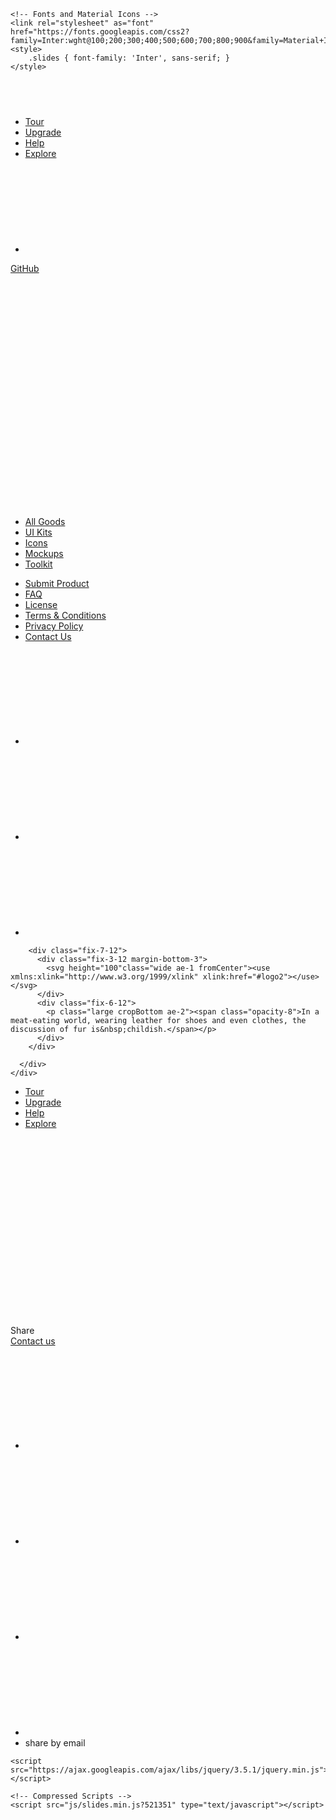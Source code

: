 <!doctype html>
<html>
<head>
    <meta charset="UTF-8">
    <meta name="viewport" content="width=device-width, height=device-height, initial-scale=1.0">
    <meta name="apple-mobile-web-app-capable" content="yes" />
    <base href="./">
    <title>GitHub - Eric Trogneux</title>
    <meta property="og:title" content="Hello - Slides_Project_01" />
    <meta name="twitter:title" content="Hello - Slides_Project_01" />
    <meta name="description" content="Hello" />
    <meta name="og:description" content="Hello" />
    <meta name="twitter:description" content="Hello" />
    <link rel="preconnect" href="https://fonts.gstatic.com/" crossorigin>
    <!-- Compressed Styles -->
    <link href="css/slides.min.css?521351" rel="stylesheet" type="text/css">

    
    <!-- Fonts and Material Icons -->
    <link rel="stylesheet" as="font" href="https://fonts.googleapis.com/css2?family=Inter:wght@100;200;300;400;500;600;700;800;900&family=Material+Icons&display=swap"/>
    <style>
        .slides { font-family: 'Inter', sans-serif; }
    </style>
     
</head>
<body class="slides zoom animated noPreload">
<svg id="customSvgLibrary" xmlns="http://www.w3.org/2000/svg" style="display:none" id="customSvgLibrary">
  
  <symbol id="logo" viewBox="0 0 106 31"><title>Slides Framework</title><path d="M17.413 14.04c-.56-5.84-5.6-7-8.52-7-4.6 0-8.6 2.92-8.6 7.52 0 3 2.4 4.88 5.28 5.8 4.24 1.64 5.88 1.84 5.88 3.36 0 1.08-1.2 1.72-2.32 1.72-.28 0-2.24 0-2.52-2.04h-6.6c.6 5.84 5.68 7.36 9.04 7.36 4.92 0 9.04-2.88 9.04-7.76 0-4.8-4-5.92-7.76-6.96-1.76-.52-3.4-1.2-3.4-2.2 0-.6.48-1.48 1.88-1.48 1.96 0 2.04 1.2 2.08 1.68h6.52zm2.222 15.96h6.64v-29.6h-6.64v29.6zm9.662-24.56h6.64v-5.04h-6.64v5.04zm0 24.56h6.64v-22.2h-6.64v22.2zm32.782-29.6h-6.64v9.28c-.72-.72-2.6-2.64-6.52-2.64-5.64 0-11 4.28-11 11.8 0 6.68 4.4 11.88 11.12 11.88 4.48 0 6.08-2.2 6.72-3.12v2.4h6.32v-29.6zm-17.52 18.4c0-2.56 1.8-5.56 5.64-5.56 1.56 0 2.96.56 3.96 1.56 1 .96 1.64 2.32 1.64 3.92.08 1.64-.52 3.08-1.56 4.12s-2.52 1.68-4.12 1.68c-3.12 0-5.56-2.28-5.56-5.68v-.04zm42.502 2.4c.52-4.08-.32-7.64-3.12-10.64-2.08-2.2-5-3.52-8.4-3.52-6.76 0-11.64 5.72-11.64 11.92 0 6.6 5.4 11.76 11.76 11.76 2.28 0 4.48-.68 6.32-2 1.88-1.28 3.44-3.2 4.52-5.68h-6.8c-.8 1.16-1.92 2.08-4.04 2.08-2.6 0-4.84-1.56-5.12-3.92h16.52zm-16.44-5.04c.16-1.04 1.52-3.52 4.96-3.52s4.8 2.48 4.96 3.52h-9.92zm34.502-2.12c-.56-5.84-5.6-7-8.52-7-4.6 0-8.6 2.92-8.6 7.52 0 3 2.4 4.88 5.28 5.8 4.24 1.64 5.88 1.84 5.88 3.36 0 1.08-1.2 1.72-2.32 1.72-.28 0-2.24 0-2.52-2.04h-6.6c.6 5.84 5.68 7.36 9.04 7.36 4.92 0 9.04-2.88 9.04-7.76 0-4.8-4-5.92-7.76-6.96-1.76-.52-3.4-1.2-3.4-2.2 0-.6.48-1.48 1.88-1.48 1.96 0 2.04 1.2 2.08 1.68h6.52z"/></symbol>
  
  <symbol id="logo2" viewBox="0 0 564 135"><title>Eric Trogneux - Satisfy - v08</title><path d="m26.227 52.227c-5.0835 1.4959-9.9827 4.3528-13.699 8.1844-2.9076 2.9978-5.348 6.7844-6.5115 10.816-11.316 39.206 54.807 34.92 49.211 0h-2c-3.3636 7.7959-9.5165 17.431-18 20.297-12.672 4.2809-21.139-9.0818-18.468-20.297 1.5078-6.3309 7.0742-12.919 13.468-14.752 3.7162-1.0654 14.364 3.2791 14.364-4.0394 0-3.7203-10.981-3.8915-13.564-7.2677-9.4806-12.394 0.7862-32.508 15.2-35.55 16.792-3.544 7.3319 18.25-1 22.609 16.153 13.035 27.23-20.328 10.996-26.991-19.391-7.9581-42.845 13.564-39.782 32.991 0.9333 5.9194 5.7724 9.9746 9.7863 14m202-39-13.424 55-6.576 32c13.936-0.2969 12.32-11.89 14.25-23 3.256-18.738 5.762-45.148 15.18-61.852 4.983-8.8379 19.567 3.9954 20.57-9.1481-15.14-0.01-32.103-3.6843-46.985 0.72375-3.442 1.0195-9.386 8.8216-2.867 9.6582 5.921 0.7598 13.85-2.6195 19.852-3.382m-104.91 1.8009c-4.772 1.6656-5.335 11.547 0.871 9.5371 4.93-1.5968 5.254-11.675-0.871-9.5371m-68.09 67.199c8.6972-2.5732 18.35-22.628 21-31l10 1c-0.8936 8.2361-8.8041 14.671-8.7901 23 0.0119 7.1182 6.4834 10.304 12.79 8.3472 7.5554-2.344 12.717-9.9539 18-15.347 2e-3 2.266-0.249 4.7822 0.318 6.9977 3.992 15.602 19.702 0.1979 25.682-3.9977 5.199 28.705 44.071 1.4259 46-16-9.599 4.8635-17.123 24.423-30.285 21.964-17.387-3.2484-5.474-33.463 8.285-32.964-1.893 2.2671-8.281 9.7226-1.856 11.168 8.501 1.9126 10.67-16.113-0.145-17.045-18.092-1.5586-18.732 20.457-28.018 29.862-1.261 1.2774-2.565 2.5766-3.981 3.6845-13.905 10.88-7.258-11.555-5.139-17.67 1.609-4.6425 3.141-9.1796 4.139-14-18.875 3.6749-14.343 37.983-38 37 0.561-10.373 20.373-32.633-3-31 1.0311-8.1659-3.5119-20.161-10.991-7.9846-2.7439 4.4673-0.2155 8.7391-1.9622 13.154-4.0629 10.27-12.085 19.825-14.047 30.83m183-1 4 1 18-31c2.436 0.589 8.094 0.599 8.725 3.7238 1.313 6.4968-19.15 28.596 0.275 29.174 1.703 0.0507 3.404-0.2926 5-0.868 2.592-0.9346 4.909-2.4723 7-4.2431 2.832-2.3975 5.379-5.1658 8-7.787 0.929 10.238 9.807 14.706 18.985 10 6.571-3.3693 7.524-9.5236 11.714-14.787 2.906-3.6503 8.279-5.9825 12.301-8.213-5.829 18.432 7.195 31.414 23 17-3.635 11.565-17.019 16.042-23.336 26.015-4.423 6.98-3.395 18.047 0.703 24.97 2.854 4.822 9.359 8.356 14.101 3.697 10.547-10.364 8.216-30.749 13.55-43.642 3.002-7.2563 14.247-12.758 19.982-18.04l-3 15c16.303-2.9552 7.615-30.882 24.942-33.824 4.97-0.8438 3.615 6.1415 3.043 8.8241-1.531 7.1822-9.262 31.488 8.015 24.452 1.797-0.7318 3.464-1.8098 4.999-2.9846 3.288-2.5153 5.885-5.7727 9.001-8.4676 4.458 23.037 29.58 7.3939 39-2 0.814 17.509 15.795 13.943 26 7 2.388 6.7974 8.424 7.025 14 3.196 7.826-5.3747 14.273-14.558 18-23.196 3.875 10.553-10.142 14.086-12.503 22.955-2.3 8.6414 10.085-1.5318 11.412-2.9537 2.11-2.2608 4.057-4.6732 6.091-7.0015 5.008 21.636 27.451 12.492 32-5-5.94 2.6474-10.55 9.3364-16.996 10.718-5.023 1.0769-9.748-6.8189-8.462-11.294 2.347-8.1706 13.633-14.574 18.458-21.424-9.974-6.0249-15.614 5.4794-22 12-1.647-7.9577-4.132-18.96-14-13v1l6 13c-7.592 1.4117-15.118 22.944-23.697 19.694-7.328-2.7771 2.207-19.633 2.604-24.694 0.204-2.606 0.737-8.1275-3.012-8.4537-10.546-0.9175-8.236 25.291-13.043 30.345-7.183 7.552-13.958 0.6808-11.952-7.8912 0.714-3.0545 1.777-6.0274 2.767-9 1.442-4.331 3.132-8.6001 4.333-13-18.495 0.2184-14.428 34.211-37 34.703-4.392 0.0958-10.942-4.6742-7.493-9.3773 2.995-4.0845 31.813-21.946 15.434-28.58-6.306-2.5539-13.707 2.9058-17.64 7.294-9.341 10.422-10.202 25.952-25.301 30.96-0.368-9.5599 5.487-18.461 4.891-28-0.565-9.0493-8.239-10.031-14.886-5.8711-2.214 1.3853-4.086 3.1205-6.005 4.8711l1-6c-12.708 0.0449-8.875 9.6822-14.652 17.999-4.504 6.4846-12.01 11.444-18.348 16.001l9-34c-6.039-1.2955-8.902 0.9939-10 7h-1c-4.014-22.159-21.192-1.4529-29.015 3.8951-3.45 2.3588-7.38 4.0006-10.985 6.1049-1e-3 -11.85-9.855-27.485-22.674-15.606-7.291 6.7558-6.76 17.208-12.794 24.602-2.538 3.1087-8.294 9.652-12.984 8.7292-4.719-0.9283-1.167-7.5542 0.16-9.7253 6.28-10.277 9.519-22.144-6.708-21 2.045-8.5907-3.801-19.63-10.633-7.9846-2.796 4.7656-0.579 9.2507-2.4 13.985-3.823 9.9367-9.864 19.144-13.967 29m111.96-36.338c4.923-0.4818 5.445 5.9658 6.408 9.338 2.253 7.8933-0.526 19.376-10.364 20.752-14.215 1.9889-7.339-28.985 3.956-30.09m99.043-0.662c-0.199 8.2242-5.419 14.063-13 17 1.125-7.5044 4.816-15.736 13-17m-136 17c-2.251-0.0204-4.774 0.175-6.893-0.7423-13.075-5.6602 5.774-24.36 6.849-7.2577 0.167 2.6512 0.044 5.3442 0.044 8m80.667-12.333-0.334 0.6666 0.334-0.6666m-96.667 11.333c4.052 3.9541 7.207 6.6828 13 7-3.359 16.638-20.4 6.9194-13-7m54 30c-1.118 8.3003-3.446 17.029-6.029 25-0.764 2.357-2.29 7.645-5.712 7.079-3.268-0.541-3.233-6.69-3.23-9.079 0.012-9.881 7.321-17.611 14.971-23z"/></symbol>
  
  <symbol id="close" viewBox="0 0 30 30"><path d="M15 0c-8.3 0-15 6.7-15 15s6.7 15 15 15 15-6.7 15-15-6.7-15-15-15zm5.7 19.3c.4.4.4 1 0 1.4-.2.2-.4.3-.7.3s-.5-.1-.7-.3l-4.3-4.3-4.3 4.3c-.2.2-.4.3-.7.3s-.5-.1-.7-.3c-.4-.4-.4-1 0-1.4l4.3-4.3-4.3-4.3c-.4-.4-.4-1 0-1.4s1-.4 1.4 0l4.3 4.3 4.3-4.3c.4-.4 1-.4 1.4 0s.4 1 0 1.4l-4.3 4.3 4.3 4.3z"/></symbol>

  <symbol id="arrow-left" viewBox="0 0 29 56"><path d="M28.7.3c.4.4.4 1 0 1.4l-26.3 26.3 26.3 26.3c.4.4.4 1 0 1.4-.4.4-1 .4-1.4 0l-27-27c-.4-.4-.4-1 0-1.4l27-27c.3-.3 1-.4 1.4 0z"/></symbol>
  
  <symbol id="arrow-right" viewBox="0 0 29 56"><path d="M.3 55.7c-.4-.4-.4-1 0-1.4l26.3-26.3-26.3-26.3c-.4-.4-.4-1 0-1.4.4-.4 1-.4 1.4 0l27 27c.4.4.4 1 0 1.4l-27 27c-.3.3-1 .4-1.4 0z"/></symbol>

  <symbol id="back" viewBox="0 0 20 20"><path d="M2.3 10.7l5 5c.4.4 1 .4 1.4 0s.4-1 0-1.4l-3.3-3.3h11.6c.6 0 1-.4 1-1s-.4-1-1-1h-11.6l3.3-3.3c.4-.4.4-1 0-1.4-.2-.2-.4-.3-.7-.3s-.5.1-.7.3l-5 5c-.2.2-.3.5-.3.7 0 .2.1.5.3.7z"/></symbol>
  
  <symbol id="menu" viewBox="0 0 18 18"><path d="M16 5h-14c-.6 0-1-.4-1-1 0-.5.4-1 1-1h14c.5 0 1 .4 1 1s-.4 1-1 1zm-14 5h14c.5 0 1-.4 1-1 0-.5-.4-1-1-1h-14c-.6 0-1 .4-1 1s.4 1 1 1zm14 3h-14c-.5 0-1 .4-1 1 0 .5.4 1 1 1h14c.5 0 1-.4 1-1s-.4-1-1-1z"/></symbol>
  
  <symbol id="share" viewBox="0 0 18 18"><path d="M16 8c-.6 0-1 .4-1 1v6h-12v-6c0-.6-.4-1-1-1s-1 .4-1 1v6c0 1.1.9 2 2 2h12c1.1 0 2-.9 2-2v-6c0-.6-.4-1-1-1zm-2.3-2.3c.4-.4.4-1 0-1.4l-4-4c-.4-.4-1-.4-1.4 0l-4 4c-.4.4-.4 1 0 1.4s1 .4 1.4 0l2.3-2.3v7.6c0 .6.4 1 1 1s1-.4 1-1v-7.6l2.3 2.3c.4.4 1 .4 1.4 0z"/></symbol>

  <symbol id="arrow-down" viewBox="0 0 24 24"><path d="M12 18c-.2 0-.5-.1-.7-.3l-11-10c-.4-.4-.4-1-.1-1.4.4-.4 1-.4 1.4-.1l10.4 9.4 10.3-9.4c.4-.4 1-.3 1.4.1.4.4.3 1-.1 1.4l-11 10c-.1.2-.4.3-.6.3z"/></symbol>
  
  <symbol id="arrow-up" viewBox="0 0 24 24"><path d="M11.9 5.9c.2 0 .5.1.7.3l11 10c.4.4.4 1 .1 1.4-.4.4-1 .4-1.4.1l-10.4-9.4-10.3 9.4c-.4.4-1 .3-1.4-.1-.4-.4-.3-1 .1-1.4l11-10c.1-.2.4-.3.6-.3z"/></symbol>
  
  <symbol id="arrow-top" viewBox="0 0 18 18"><path d="M15.7 7.3l-6-6c-.4-.4-1-.4-1.4 0l-6 6c-.4.4-.4 1 0 1.4.4.4 1 .4 1.4 0l4.3-4.3v11.6c0 .6.4 1 1 1s1-.4 1-1v-11.6l4.3 4.3c.2.2.4.3.7.3s.5-.1.7-.3c.4-.4.4-1 0-1.4z"/></symbol>
  
  <symbol id="play" viewBox="0 0 30 30"><path d="M7 30v-30l22 15z"/></symbol>
  
  <symbol id="chat" viewBox="0 0 18 18"><path d="M5,17c-0.2,0-0.3,0-0.4-0.1C4.2,16.7,4,16.4,4,16v-2H2c-1.1,0-2-0.9-2-2V3c0-1.1,0.9-2,2-2h14c1.1,0,2,0.9,2,2v9 c0,1.1-0.9,2-2,2H9.3l-3.7,2.8C5.4,16.9,5.2,17,5,17z M2,12h3.5C5.8,12,6,12.2,6,12.5V14l2.4-1.8C8.6,12.1,8.8,12,9,12h7V3H2V12z M13,7H5C4.4,7,4,6.6,4,6s0.4-1,1-1h8c0.6,0,1,0.4,1,1S13.6,7,13,7z M13,10H5c-0.6,0-1-0.4-1-1s0.4-1,1-1h8c0.6,0,1,0.4,1,1 S13.6,10,13,10z"/></symbol>

  <symbol id="mail" viewBox="0 0 18 18"><path d="M16 2h-14c-1.1 0-2 .9-2 2v10c0 1.1.9 2 2 2h14c1.1 0 2-.9 2-2v-10c0-1.1-.9-2-2-2zm0 2v.5l-7 4.3-7-4.4v-.4h14zm-14 10v-7.2l6.5 4c.1.1.3.2.5.2s.4-.1.5-.2l6.5-4v7.2h-14z"/></symbol>

  <symbol id="sound-on" viewBox="0 0 18 18"><path d="M8.5,0.1C8.1-0.1,7.7,0,7.4,0.2L3.7,3H2C0.9,3,0,3.9,0,5v6c0,1.1,0.9,2,2,2h1.7l3.7,2.8C7.6,15.9,7.8,16,8,16 c0.2,0,0.3,0,0.4-0.1C8.8,15.7,9,15.4,9,15V1C9,0.6,8.8,0.3,8.5,0.1z M7,13l-2.4-1.8C4.4,11.1,4.2,11,4,11l-2,0l0-6h2 c0.2,0,0.4-0.1,0.6-0.2L7,3V13z M11.7,9.9l0.7,1.9C13.9,11.2,15,9.7,15,8c0-1.7-1.1-3.2-2.7-3.8l-0.7,1.9C12.5,6.4,13,7.2,13,8C13,8.9,12.5,9.6,11.7,9.9z M12.2,1.1l-0.3,2C14.3,3.5,16,5.6,16,8s-1.8,4.5-4.2,4.9l0.3,2C15.6,14.3,18,11.4,18,8C18,4.6,15.6,1.7,12.2,1.1z"/></symbol>
  
  <symbol id="sound-off" viewBox="0 0 18 18"><path d="M15.9,8l1.8-1.8c0.4-0.4,0.4-1,0-1.4s-1-0.4-1.4,0l-1.8,1.8l-1.8-1.8c-0.4-0.4-1-0.4-1.4,0s-0.4,1,0,1.4L13.1,8l-1.8,1.8 c-0.4,0.4-0.4,1,0,1.4c0.2,0.2,0.5,0.3,0.7,0.3s0.5-0.1,0.7-0.3l1.8-1.8l1.8,1.8c0.2,0.2,0.5,0.3,0.7,0.3s0.5-0.1,0.7-0.3 c0.4-0.4,0.4-1,0-1.4L15.9,8z M8.5,0.1C8.1-0.1,7.7,0,7.4,0.2L3.7,3H2C0.9,3,0,3.9,0,5v6c0,1.1,0.9,2,2,2h1.7l3.7,2.8C7.6,15.9,7.8,16,8,16 c0.2,0,0.3,0,0.4-0.1C8.8,15.7,9,15.4,9,15V1C9,0.6,8.8,0.3,8.5,0.1z M7,13l-2.4-1.8C4.4,11.1,4.2,11,4,11l-2,0l0-6h2 c0.2,0,0.4-0.1,0.6-0.2L7,3V13z"/></symbol>
  
  <!-- social -->
  <symbol id="apple" viewBox="-1 1 24 24"><path d="M17.6 13.8c0-3 2.5-4.5 2.6-4.6-1.4-2.1-3.6-2.3-4.4-2.4-1.9-.2-3.6 1.1-4.6 1.1-.9 0-2.4-1.1-4-1-2 0-3.9 1.2-5 3-2.1 3.7-.5 9.1 1.5 12.1 1 1.5 2.2 3.1 3.8 3 1.5-.1 2.1-1 3.9-1s2.4 1 4 1 2.7-1.5 3.7-2.9c1.2-1.7 1.6-3.3 1.7-3.4-.1-.1-3.2-1.3-3.2-4.9zm-3.1-9c.8-1 1.4-2.4 1.2-3.8-1.2 0-2.7.8-3.5 1.8-.8.9-1.5 2.3-1.3 3.7 1.4.1 2.8-.7 3.6-1.7z"/></symbol>

  <symbol id="dribbble" viewBox="0 0 24 24"><path d="M12 0c-6.7 0-12 5.3-12 12s5.3 12 12 12 12-5.3 12-12-5.3-12-12-12zm7.9 5.7c1.3 1.7 2.1 3.9 2.3 6.1-.4-.1-2.4-.4-4.7-.4-.8 0-1.5 0-2.3.1 0-.1-.1-.3-.3-.5l-.7-1.5c3.7-1.4 5.3-3.4 5.7-3.8zm-7.9-3.8c2.5 0 4.9.9 6.7 2.5-.3.4-1.9 2.3-5.2 3.6-1.6-2.9-3.3-5.3-3.7-5.9.6-.1 1.4-.2 2.2-.2zm-4.4 1c.4.6 2.1 3 3.7 5.8-4.4 1.2-8.2 1.2-9.2 1.2h-.1c.8-3.1 2.9-5.6 5.6-7zm-5.7 9.1v-.3h.3c1.2 0 5.6-.1 10.1-1.5l.8 1.6c-.1 0-.3 0-.4.1-5.1 1.6-7.9 6-8.3 6.7-1.6-1.7-2.5-4.1-2.5-6.6zm10.1 10.1c-2.3 0-4.4-.8-6.1-2.1.3-.5 2.4-4.4 7.9-6.3 1.3 3.6 2 6.7 2.1 7.6-1.2.6-2.6.8-3.9.8zm5.7-1.8c-.1-.8-.7-3.6-2-7.1.7-.1 1.3-.1 2-.1 2.1 0 3.7.4 4.1.5-.3 2.8-1.8 5.2-4.1 6.7z"/></symbol>

  <symbol id="facebook" viewBox="0 0 24 24"><path d="M24 1.3v21.3c0 .7-.6 1.3-1.3 1.3h-6.1v-9.3h3.1l.5-3.6h-3.6v-2.2c0-1.1.3-1.8 1.8-1.8h1.9v-3.2c-.3 0-1.5-.1-2.8-.1-2.8 0-4.7 1.7-4.7 4.8v2.7h-3.1v3.6h3.1v9.2h-11.5c-.7 0-1.3-.6-1.3-1.3v-21.4c0-.7.6-1.3 1.3-1.3h21.3c.8 0 1.4.6 1.4 1.3z"/></symbol>

  <symbol id="facebook2" viewBox="0 0 512 512"><path d="M288 176v-64c0-17.664 14.336-32 32-32h32v-80h-64c-53.024 0-96 42.976-96 96v80h-64v80h64v256h96v-256h64l32-80h-96z"/></symbol>
   
  <symbol id="fb-like" viewBox="0 0 20 20"><path d="M0 8v12h5v-12h-5zm2.5 10.8c-.4 0-.8-.3-.8-.8 0-.4.3-.8.8-.8s.8.3.8.8c0 .4-.4.8-.8.8zm3.5-.8h9.5c1.1 0 1.7-1 1.7-1.7 0-.3-.4-1-.4-1 1.4-.3 1.7-1.2 1.7-1.7-.1-.5-.3-.9-.5-1 1-.4 1.5-1.1 1.4-1.9-.1-.8-1-1.5-1-1.5 1-.6.9-1.5.9-1.5-.3-1.3-1.5-1.7-1.7-1.7h-5.6s.3-.5.3-2.4-1.3-3.6-2.6-3.6c0 0-.7.1-1 .3v3.5l-2.7 4.4v9.8z"/></symbol>
  
  <symbol id="googlePlus" viewBox="0 1 24 24"><path d="M7.8 13.5h4.6c-.6 2-2.5 3.4-4.6 3.4-2.7 0-4.9-2.2-4.9-4.9s2.2-4.9 4.9-4.9c1.1 0 2.1.3 3 1l1.8-2.4c-1.4-1.1-3-1.6-4.8-1.6-4.3 0-7.9 3.5-7.9 7.9s3.5 7.9 7.9 7.9 7.9-3.5 7.9-7.9v-1.5h-7.9v3zM21.7 11v-2.2h-2v2.2h-2.2v2h2.2v2.2h2v-2.2h2.2v-2z"/></symbol>
  
  <symbol id="instagram" viewBox="0 0 20 20"><circle cx="10" cy="10" r="3.3"/><path d="M13,0H7C2.2,0,0,2.2,0,7v6c0,4.8,2.1,7,7,7h6c4.8,0,7-2.2,7-7V7C20,2.2,17.9,0,13,0z M10,15.1c-2.8,0-5.1-2.3-5.1-5.1 S7.2,4.9,10,4.9s5.1,2.3,5.1,5.1S12.8,15.1,10,15.1z M15.3,5.9c-0.7,0-1.2-0.5-1.2-1.2c0-0.7,0.5-1.2,1.2-1.2s1.2,0.5,1.2,1.2 C16.5,5.3,16,5.9,15.3,5.9z"/></symbol>

  <symbol id="behance" viewBox="0 0 511.958 511.958"><path d="M210.624 240.619c10.624-5.344 18.656-11.296 24.16-17.728 9.792-11.584 14.624-26.944 14.624-45.984 0-18.528-4.832-34.368-14.496-47.648-16.128-21.632-43.424-32.704-82.016-33.28h-152.896v312.096h142.56c16.064 0 30.944-1.376 44.704-4.192 13.76-2.848 25.664-8.064 35.744-15.68 8.96-6.624 16.448-14.848 22.4-24.544 9.408-14.656 14.112-31.264 14.112-49.76 0-17.92-4.128-33.184-12.32-45.728-8.288-12.544-20.448-21.728-36.576-27.552zm-147.552-90.432h68.864c15.136 0 27.616 1.632 37.408 4.864 11.328 4.704 16.992 14.272 16.992 28.864 0 13.088-4.32 22.24-12.864 27.392-8.608 5.152-19.776 7.744-33.472 7.744h-76.928v-68.864zm108.896 198.24c-7.616 3.68-18.336 5.504-32.064 5.504h-76.832v-83.232h77.888c13.568.096 24.128 1.888 31.68 5.248 13.44 6.08 20.128 17.216 20.128 33.504 0 19.2-6.912 32.128-20.8 38.976zM327.168 110.539h135.584v38.848h-135.584zM509.856 263.851c-2.816-18.08-9.024-33.984-18.688-47.712-10.592-15.552-24.032-26.944-40.384-34.144-16.288-7.232-34.624-10.848-55.04-10.816-34.272 0-62.112 10.72-83.648 32-21.472 21.344-32.224 52.032-32.224 92.032 0 42.656 11.872 73.472 35.744 92.384 23.776 18.944 51.232 28.384 82.4 28.384 37.728 0 67.072-11.232 88.032-33.632 13.408-14.144 20.992-28.064 22.656-41.728h-62.464c-3.616 6.752-7.808 12.032-12.608 15.872-8.704 7.04-20.032 10.56-33.92 10.56-13.216 0-24.416-2.912-33.76-8.704-15.424-9.28-23.488-25.536-24.512-48.672h170.464c.256-19.936-.384-35.264-2.048-45.824zm-166.88 5.984c2.24-15.008 7.68-26.912 16.32-35.712 8.64-8.768 20.864-13.184 36.512-13.216 14.432 0 26.496 4.128 36.32 12.416 9.696 8.352 15.168 20.48 16.288 36.512h-105.44z"/></symbol>
  
  <symbol id="linkedin" viewBox="0 0 24 24"><path d="M5.9 21.9h-4.7v-14.2h4.7v14.2zm-2.3-16.1c-1.6 0-2.6-1.1-2.6-2.5s1-2.5 2.7-2.5c1.6 0 2.6 1 2.6 2.5-.1 1.4-1.2 2.5-2.7 2.5zm19.2 16.1h-4.7v-7.6c0-2-.7-3.3-2.3-3.3-1.3 0-2.1.9-2.5 1.7-.1.3-.1.8-.1 1.2v7.9h-4.7v-14.1h4.7v2c.7-.9 1.7-2.3 4.3-2.3 3.1 0 5.5 2.1 5.5 6.4v8.2h-.2z"/></symbol>

  <symbol id="medium" viewBox="0 0 130.8 104"><path d="M15.5 21.2c.2-1.6-.5-3.2-1.7-4.3l-12.1-14.7v-2.2h38l29.3 64.4 25.8-64.4h36.2v2.2l-10.5 10c-.9.7-1.3 1.8-1.2 2.9v73.7c0 1.1.3 2.2 1.2 2.9l10.2 10v2.2h-51.3v-2.2l10.6-10.2c1-1 1-1.3 1-2.9v-59.6l-29.4 74.7h-4l-34.2-74.7v50.3c0 2.2.4 4.2 1.9 5.7l13.7 16.8v2.2h-39v-2.2l13.8-16.7c1.5-1.5 1.8-3.3 1.8-5.7l-.1-58.2z"/></symbol>
  
  <symbol id="pinterest" viewBox="0 0 24 24"><path d="M5.9 13.9c1.2-2-.4-2.5-.6-4-1-6.1 7.1-10.2 11.4-6 2.9 2.9 1 12-3.7 11-4.6-.9 2.2-8.1-1.4-9.5-3-1.1-4.6 3.6-3.2 5.9-.8 4-2.5 7.7-1.8 12.7 2.3-1.7 3.1-4.8 3.7-8.1 1.2.7 1.8 1.4 3.3 1.5 5.5.4 8.6-5.4 7.8-10.7-.7-4.7-5.5-7.1-10.6-6.6-4.1.4-8.1 3.7-8.3 8.3-.1 2.8.7 4.9 3.4 5.5z"/></symbol>
  
  <symbol id="stumbleupon" viewBox="0 0 24 24"><path d="M13.3 9.6l1.6.8 2.5-.8v-1.4c0-3-2.4-5.4-5.4-5.4s-5.4 2.4-5.4 5.4v7.5c0 .7-.6 1.3-1.3 1.3s-1.3-.6-1.3-1.3v-3.2h-4v3.2c0 3 2.4 5.4 5.4 5.4s5.4-2.4 5.4-5.4v-7.5c0-.7.6-1.3 1.3-1.3s1.3.6 1.3 1.3l-.1 1.4zm6.6 2.9v3.2c0 .7-.6 1.3-1.3 1.3s-1.3-.6-1.3-1.3v-3.2l-2.5.8-1.6-.8v3.2c0 3 2.4 5.4 5.4 5.4s5.4-2.4 5.4-5.4v-3.2h-4.1z"/></symbol>
  
  <symbol id="twitter" viewBox="0 1 24 23"><path d="M21.5 7.6v.6c0 6.6-5 14.1-14 14.1-2.8 0-5.4-.8-7.6-2.2l1.2.1c2.3 0 4.4-.8 6.1-2.1-2.2 0-4-1.5-4.6-3.4.3.1.6.1.9.1.5 0 .9-.1 1.3-.2-2.1-.6-3.8-2.6-3.8-5 .7.4 1.4.6 2.2.6-1.3-.9-2.2-2.4-2.2-4.1 0-.9.2-1.8.7-2.5 2.4 3 6.1 5 10.2 5.2-.1-.4-.1-.7-.1-1.1 0-2.7 2.2-5 4.9-5 1.4 0 2.7.6 3.6 1.6 1-.3 2.1-.7 3-1.3-.4 1.2-1.1 2.1-2.2 2.7 1-.1 1.9-.4 2.8-.8-.6 1.1-1.4 2-2.4 2.7z"/></symbol>
  
  <symbol id="tumblr" viewBox="0 0 23 23"><path d="M12.573 4.94v-4.94h-3.188c-.072.183-.11.4-.11.622-.034.107-.072.184-.072.293-.328 1.829-1.28 3.11-2.892 3.807-.476.218-.914.253-1.39.218v3.987h2.342c.039 5.603.039 8.493.039 8.64v.332c.294 2.449 1.573 3.914 3.843 4.463.914.257 1.901.366 2.892.366 1.279-.036 2.525-.256 3.771-.659v-4.685c-.731.22-1.395.402-1.977.583-1.135.333-2.087.113-2.857-.619-.073-.11-.183-.257-.221-.403-.106-.586-.178-1.206-.178-1.795v-6.222h5.083v-3.988h-5.085z"/></symbol>

  <symbol id="xing" viewBox="0 0 24 24"><path d="M3.647 4.74c-.208 0-.384.073-.472.216-.091.148-.077.338.02.531l2.34 4.051v.02l-3.678 6.49c-.096.191-.091.383 0 .531.088.142.244.236.452.236h3.461c.518 0 .767-.349.944-.669l3.737-6.608-2.38-4.15c-.172-.307-.433-.649-.964-.649h-3.46zm14.542-4.74c-.517 0-.741.326-.927.659l-7.702 13.658 4.918 9.023c.172.307.437.659.967.659h3.457c.208 0 .371-.079.459-.221.092-.148.09-.343-.007-.535l-4.88-8.915v-.023l7.664-13.551c.096-.191.098-.386.007-.534-.088-.142-.252-.221-.46-.221h-3.496z"/></symbol>

  <symbol id="whatsapp" viewBox="0 0 512 512"><path d="M256.064 0h-.128c-141.152 0-255.936 114.816-255.936 256 0 56 18.048 107.904 48.736 150.048l-31.904 95.104 98.4-31.456c40.48 26.816 88.768 42.304 140.832 42.304 141.152 0 255.936-114.848 255.936-256s-114.784-256-255.936-256zm148.96 361.504c-6.176 17.44-30.688 31.904-50.24 36.128-13.376 2.848-30.848 5.12-89.664-19.264-75.232-31.168-123.68-107.616-127.456-112.576-3.616-4.96-30.4-40.48-30.4-77.216s18.656-54.624 26.176-62.304c6.176-6.304 16.384-9.184 26.176-9.184 3.168 0 6.016.16 8.576.288 7.52.32 11.296.768 16.256 12.64 6.176 14.88 21.216 51.616 23.008 55.392 1.824 3.776 3.648 8.896 1.088 13.856-2.4 5.12-4.512 7.392-8.288 11.744-3.776 4.352-7.36 7.68-11.136 12.352-3.456 4.064-7.36 8.416-3.008 15.936 4.352 7.36 19.392 31.904 41.536 51.616 28.576 25.44 51.744 33.568 60.032 37.024 6.176 2.56 13.536 1.952 18.048-2.848 5.728-6.176 12.8-16.416 20-26.496 5.12-7.232 11.584-8.128 18.368-5.568 6.912 2.4 43.488 20.48 51.008 24.224 7.52 3.776 12.48 5.568 14.304 8.736 1.792 3.168 1.792 18.048-4.384 35.52z"/></symbol>
  
  <symbol id="youtube" viewBox="0 0 24 24"><path d="M23.6 6.3c-.3-1.2-1.4-2.2-2.6-2.3-3-.3-6-.3-9-.3s-6 0-9 .3c-1.2.1-2.3 1.1-2.6 2.3-.4 1.8-.4 3.8-.4 5.7 0 1.9 0 3.9.4 5.7.3 1.2 1.4 2.2 2.6 2.3 3 .3 6 .3 9 .3s6 0 9-.3c1.3-.1 2.3-1.1 2.6-2.4.4-1.7.4-3.7.4-5.6 0-1.9 0-3.9-.4-5.7zm-14.1 9v-6.6l6.5 3.3-6.5 3.3z"/></symbol>

</svg><!-- Navigation -->
<nav class="side ">
  <div class="navigation default">
    <ul></ul>
  </div>
</nav><!-- Panel Top #03 -->
<nav class="panel top">
  <div class="sections desktop">
    <div class="left"><a href="#" title="Slides Framework"><svg style="width:150px;height:44px"><use xmlns:xlink="http://www.w3.org/1999/xlink" xlink:href="#logo2"></use></svg></a></div>
    <div class="center">
      <ul class="menu">
        <li><a href="#">Tour</a></li>
        <li><a href="#">Upgrade</a></li>
        <li><a href="#">Help</a></li>
        <li><a href="#">Explore</a></li>
        <li><a href="http://facebook.com/designmodo" target="_blank" class="shift-up-2"><svg><use xmlns:xlink="http://www.w3.org/1999/xlink" xlink:href="#facebook"></use></svg></a></li>
      </ul>
    </div>
    <div class="right"><a class="button blue rounded small" href="https://github.com/erictrogneux">GitHub</a></div>
  </div>
  <div class="sections compact hidden">
    <div class="left"><a href="#" title="Slides Framework"><svg style="width:150px;height:44px"><use xmlns:xlink="http://www.w3.org/1999/xlink" xlink:href="#logo2"></use></svg></a></div>
    <div class="right"><span class="button actionButton sidebarTrigger" data-sidebar-id="1"><svg><use xmlns:xlink="http://www.w3.org/1999/xlink" xlink:href="#menu"></use></svg></span></div>
  </div>
</nav>

<!-- Sidebar -->
<nav class="sidebar" data-sidebar-id="1">
  <div class="close"><svg><use xmlns:xlink="http://www.w3.org/1999/xlink" xlink:href="#close"></use></svg></div>
  <div class="content">
    <a href="#" class="logo"><svg width="100" height="30"><use xmlns:xlink="http://www.w3.org/1999/xlink" xlink:href="#logo2"></use></svg></a>
    <ul class="mainMenu margin-top-3">
      <li><a href="#">All Goods</a></li>
      <li><a href="#">UI Kits</a></li>
      <li><a href="#">Icons</a></li>
      <li><a href="#">Mockups</a></li>
      <li><a href="#">Toolkit</a></li>
    </ul>
    <ul class="subMenu small opacity-8">
      <li><a href="#">Submit Product</a></li>
      <li><a href="#">FAQ</a></li>
      <li><a href="#">License</a></li>
      <li><a href="#">Terms & Conditions</a></li>
      <li><a href="#">Privacy Policy</a></li>
      <li><a href="#">Contact Us</a></li>
    </ul>
    <ul class="social opacity-8">
      <li><a href="#"><svg><use xmlns:xlink="http://www.w3.org/1999/xlink" xlink:href="#facebook"></use></svg></a></li>
      <li><a href="#"><svg><use xmlns:xlink="http://www.w3.org/1999/xlink" xlink:href="#twitter"></use></svg></a></li>
      <li><a href="#"><svg><use xmlns:xlink="http://www.w3.org/1999/xlink" xlink:href="#instagram"></use></svg></a></li>
    </ul>
  </div>
</nav>
<!-- Slide 1 (#03) -->
<section class="slide fade-6 kenBurns">
  <div class="content">
    <div class="container">
      <div class="wrap">
      
        <div class="fix-7-12">
          <div class="fix-3-12 margin-bottom-3">
            <svg height="100"class="wide ae-1 fromCenter"><use xmlns:xlink="http://www.w3.org/1999/xlink" xlink:href="#logo2"></use></svg>
          </div>
          <div class="fix-6-12"> 
            <p class="large cropBottom ae-2"><span class="opacity-8">In a meat-eating world, wearing leather for shoes and even clothes, the discussion of fur is&nbsp;childish.</span></p>
          </div>
        </div>
          
      </div>
    </div>
  </div>
  <div class="background" style="background-image:url(assets/img/background/img-01.jpg)"></div>
</section>
<!-- Panel Bottom #02 -->
<nav class="panel bottom forceMobileView">
  <div class="sections desktop">
    <div class="left"></div>
    <div class="center">
      <ul class="menu uppercase">
        <li><a href="#">Tour</a></li>
        <li><a href="#">Upgrade</a></li>
        <li><a href="#">Help</a></li>
        <li><a href="#">Explore</a></li>
      </ul>
    </div>
    <div class="right"><span data-dropdown-id="2" class="button actionButton dropdownTrigger"><svg><use xmlns:xlink="http://www.w3.org/1999/xlink" xlink:href="#share"></use></svg></span></div>
  </div>
  <div class="sections compact hidden">
    <div class="right"><span data-dropdown-id="2" class="button actionButton dropdownTrigger"><svg><use xmlns:xlink="http://www.w3.org/1999/xlink" xlink:href="#share"></use></svg></span></div>
  </div>
</nav>

<!-- Share Window -->
<div class="dropdown share bottom right" data-dropdown-id="2" data-text="Take a look at this" data-url="https://designmodo.com" data-pinterest-image="https://designmodo.com/wp-content/uploads/2015/10/Presentation.jpg">
  <div class="center padding-2">
    <div class="title">Share</div>
    <a href="#">Contact us</a>
  </div>
  <ul>
    <li class="social-facebook"><svg><use xmlns:xlink="http://www.w3.org/1999/xlink" xlink:href="#fb-like"></use></svg></li>
    <li class="social-twitter"><svg><use xmlns:xlink="http://www.w3.org/1999/xlink" xlink:href="#twitter"></use></svg></li>
    <li class="social-pinterest"><svg><use xmlns:xlink="http://www.w3.org/1999/xlink" xlink:href="#pinterest"></use></svg></li>
    <li class="social-linkedin"><svg><use xmlns:xlink="http://www.w3.org/1999/xlink" xlink:href="#linkedin"></use></svg></li>
    <li class="mail" data-subject="Subject" data-body="Body">share by email</li>
  </ul>
</div>

<!-- jQuery 3.5.1 -->
    <script src="https://ajax.googleapis.com/ajax/libs/jquery/3.5.1/jquery.min.js"></script>

    <!-- Compressed Scripts -->
    <script src="js/slides.min.js?521351" type="text/javascript"></script>
     
</body>
</html>
